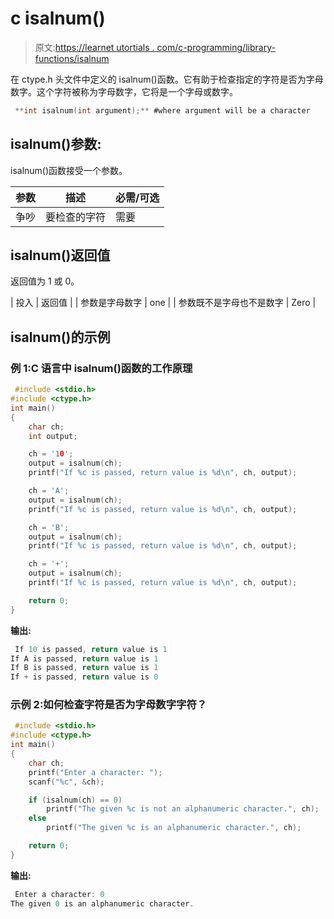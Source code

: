# c isalnum()

> 原文:[https://learnet utortials . com/c-programming/library-functions/isalnum](https://learnetutorials.com/c-programming/library-functions/isalnum)

在 ctype.h 头文件中定义的 isalnum()函数。它有助于检查指定的字符是否为字母数字。这个字符被称为字母数字，它将是一个字母或数字。

```c
 **int isalnum(int argument);** #where argument will be a character 

```

## isalnum()参数:

isalnum()函数接受一个参数。

| 参数 | 描述 | 必需/可选 |
| --- | --- | --- |
| 争吵 | 要检查的字符 | 需要 |

## isalnum()返回值

返回值为 1 或 0。

| 投入 | 返回值 |
| 参数是字母数字 | one |
| 参数既不是字母也不是数字 | Zero |

## isalnum()的示例

### 例 1:C 语言中 isalnum()函数的工作原理

```c
 #include <stdio.h>
#include <ctype.h>
int main()
{
    char ch;
    int output;

    ch = '10';
    output = isalnum(ch);
    printf("If %c is passed, return value is %d\n", ch, output);

    ch = 'A';
    output = isalnum(ch);
    printf("If %c is passed, return value is %d\n", ch, output);

    ch = 'B';
    output = isalnum(ch);
    printf("If %c is passed, return value is %d\n", ch, output);

    ch = '+';
    output = isalnum(ch);
    printf("If %c is passed, return value is %d\n", ch, output);

    return 0;
} 

```

**输出:**

```c
 If 10 is passed, return value is 1
If A is passed, return value is 1
If B is passed, return value is 1
If + is passed, return value is 0 
```

### 示例 2:如何检查字符是否为字母数字字符？

```c
 #include <stdio.h>
#include <ctype.h>
int main()
{
    char ch;
    printf("Enter a character: ");
    scanf("%c", &ch);

    if (isalnum(ch) == 0)
        printf("The given %c is not an alphanumeric character.", ch);
    else
        printf("The given %c is an alphanumeric character.", ch);

    return 0;
} 

```

**输出:**

```c
 Enter a character: 0
The given 0 is an alphanumeric character. 
```